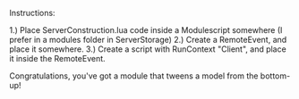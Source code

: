Instructions:

1.) Place ServerConstruction.lua code inside a Modulescript somewhere (I prefer in a modules folder in ServerStorage)
2.) Create a RemoteEvent, and place it somewhere.
3.) Create a script with RunContext "Client", and place it inside the RemoteEvent.

Congratulations, you've got a module that tweens a model from the bottom-up!

